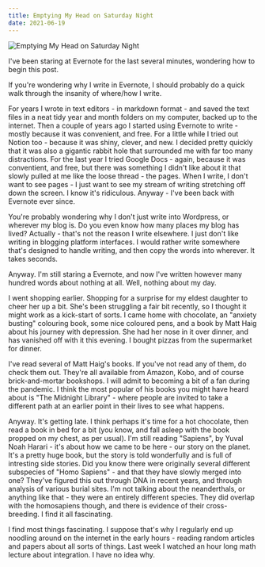 ```yaml
---
title: Emptying My Head on Saturday Night
date: 2021-06-19
---
```


![Emptying My Head on Saturday Night](https://source.unsplash.com/hopX_jpVtRM/1600x900)


I've been staring at Evernote for the last several minutes, wondering how to begin this post.


If you're wondering why I write in Evernote, I should probably do a quick walk through the insanity of where/how I write.


For years I wrote in text editors - in markdown format - and saved the text files in a neat tidy year and month folders on my computer, backed up to the internet. Then a couple of years ago I started using Evernote to write - mostly because it was convenient, and free. For a little while I tried out Notion too - because it was shiny, clever, and new. I decided pretty quickly that it was also a gigantic rabbit hole that surrounded me with far too many distractions. For the last year I tried Google Docs - again, because it was conventient, and free, but there was something I didn't like about it that slowly pulled at me like the loose thread - the pages. When I write, I don't want to see pages - I just want to see my stream of writing stretching off down the screen. I know it's ridiculous. Anyway - I've been back with Evernote ever since.


You're probably wondering why I don't just write into Wordpress, or wherever my blog is. Do you even know how many places my blog has lived? Actually - that's not the reason I write elsewhere. I just don't like writing in blogging platform interfaces. I would rather write somewhere that's designed to handle writing, and then copy the words into wherever. It takes seconds.


Anyway. I'm still staring a Evernote, and now I've written however many hundred words about nothing at all. Well, nothing about my day.


I went shopping earlier. Shopping for a surprise for my eldest daughter to cheer her up a bit. She's been struggling a fair bit recently, so I thought it might work as a kick-start of sorts. I came home with chocolate, an "anxiety busting" colouring book, some nice coloured pens, and a book by Matt Haig about his journey with depression. She had her nose in it over dinner, and has vanished off with it this evening. I bought pizzas from the supermarket for dinner.


I've read several of Matt Haig's books. If you've not read any of them, do check them out. They're all available from Amazon, Kobo, and of course brick-and-mortar bookshops. I will admit to becoming a bit of a fan during the pandemic. I think the most popular of his books you might have heard about is "The Midnight Library" - where people are invited to take a different path at an earlier point in their lives to see what happens.


Anyway. It's getting late. I think perhaps it's time for a hot chocolate, then read a book in bed for a bit (you know, and fall asleep with the book propped on my chest, as per usual). I'm still reading "Sapiens", by Yuval Noah Harari - it's about how we came to be here - our story on the planet. It's a pretty huge book, but the story is told wonderfully and is full of intresting side stories. Did you know there were originally several different subspecies of "Homo Sapiens" - and that they have slowly merged into one? They've figured this out through DNA in recent years, and through analysis of various burial sites. I'm not talking about the neanderthals, or anything like that - they were an entirely different species. They did overlap with the homosapiens though, and there is evidence of their cross-breeding. I find it all fascinating.


I find most things fascinating. I suppose that's why I regularly end up noodling around on the internet in the early hours - reading random articles and papers about all sorts of things. Last week I watched an hour long math lecture about integration. I have no idea why.

